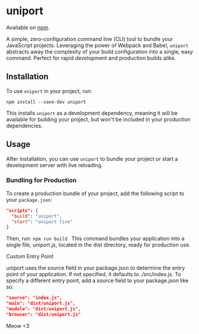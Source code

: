 # uniport

Available on [npm](https://www.npmjs.com/package/uniport).

A simple, zero-configuration command line (CLI) tool to bundle your JavaScript projects. Leveraging the power of Webpack and Babel, `uniport` abstracts away the complexity of your build configuration into a single, easy command. Perfect for rapid development and production builds alike.

## Installation

To use `uniport` in your project, run:

```
npm install --save-dev uniport
```

This installs `uniport` as a development dependency, meaning it will be available for building your project, but won't be included in your production dependencies.

## Usage

After installation, you can use `uniport` to bundle your project or start a development server with live reloading.

### Bundling for Production

To create a production bundle of your project, add the following script to your `package.json`:

```json
"scripts": {
  "build": "uniport",
  "start": "uniport live"
}
```
Then, run:
`npm run build
`
This command bundles your application into a single file, uniport.js, located in the dist directory, ready for production use.

Custom Entry Point

uniport uses the source field in your package.json to determine the entry point of your application. If not specified, it defaults to ./src/index.js. To specify a different entry point, add a source field to your package.json like so:

```json
"source": "index.js",
"main": "dist/uniport.js",
"module": "dist/uniport.js",
"browser": "dist/uniport.js"
```

Meow <3
